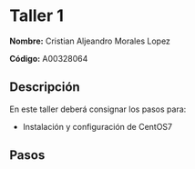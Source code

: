 # Taller 1

**Nombre:** Cristian Aljeandro Morales Lopez  

**Código:** A00328064

## Descripción
En este taller deberá consignar los pasos para:
* Instalación y configuración de CentOS7

## Pasos 
